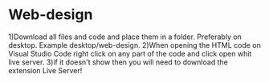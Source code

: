 # Web-design
1)Download all files and code and place them in a folder. Preferably on desktop. 
    Example desktop/web-design. 
2)When opening the HTML code on Visual Studio Code right click on any part of the code and click open whit live server. 
3)if it doesn't show then you will need to download the extension Live Server!
